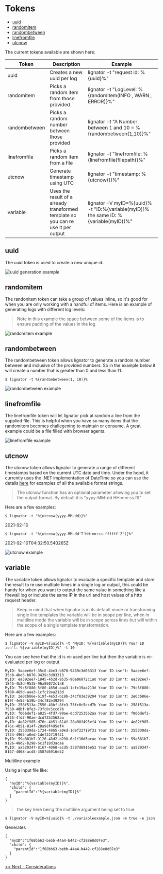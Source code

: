 # Tokens

- [uuid](#uuid)
- [randomitem](#randomitem)
- [randombetween](#randombetween)
- [linefromfile](#linefromfile)
- [utcnow](#utcnow)

The current tokens available are shown here:

| Token         | Description                                  | Example                                                          |
| ------------- | -------------------------------------------- | ---------------------------------------------------------------- |
| uuid          | Creates a new uuid per log                   | lignator -t "request id: %{uuid}%"                                 |
| randomitem    | Picks a random item from those provided      | lignator -t "LogLevel: %{randomitem(INFO , WARN , ERROR)}%"        |
| randombetween | Picks a random number between those provided | lignator -t "A Number between 1 and 10 = %{randombetween(1,10)}%"   |
| linefromfile  | Picks a random item from a file              | lignator -t "linefromfile: %{linefromfile(filepath)}%"             |
| utcnow        | Generate timestamp using UTC                 | lignator -t "timestamp: %{utcnow()}%"                              |
| variable      | Uses the result of a already transformed template so you can re use it per output | lignator -V myID=%{uuid}% -t "ID:%{variable(myID)}% the same ID: %{variable(myID)}%" |

## uuid

The uuid token is used to create a new unique id.

![uuid generation example](/images/lignator-uuid.gif)

## randomitem

The randonitem token can take a group of values inline, so it's good for when you are only working with a handful of items. Here is an example of generating logs with different log levels:

> Note in this example the space between some of the items is to ensure padding of the values in the log.

![randomitem example](/images/lignator-randomitem.gif)

## randombetween

The randombetween token allows lignator to generate a random number between and inclusive of the provided numbers. So in the example below it will create a number that is greater than 0 and less than 11.

```
$ lignator -t %{randombetween(1, 10)}%
```

![randombetween example](/images/lignator-randombetween.gif)

## linefromfile

The linefromfile token will let lignator pick at random a line from the supplied file. This is helpful when you have so many items that the randomitem becomes challegening to maintain or consume. A great example could be a file filled with browser agents.

![linefromfile example](/images/lignator-linefromfile.gif)

## utcnow

The utcnow token allows lignator to generate a range of different timestamps based on the current UTC date and time. Under the hood, it currently uses the .NET implementation of DateTime so you can use the details [here](https://docs.microsoft.com/en-us/dotnet/standard/base-types/standard-date-and-time-format-strings) for examples of all the available format strings.

> The utcnow function has an optional parameter allowing you to set the output format. By default it is "yyyy-MM-dd HH:mm:ss.fff"

Here are a few examples:

```
$ lignator -t "%{utcnow(yyyy-MM-dd)}%"
```

2021-02-10

```
$ lignator -t "%{utcnow(yyyy-MM-dd'T'HH:mm:ss.ffffff'Z')}%"
```
2021-02-10T04:32:50.540265Z

![utcnow example](/images/lignator-utcnow.gif)

## variable

The variable token allows lignator to evaluate a specific template and store the result to re use multiple times in a single log or output, this could be handy for when you want to output the same value in something like a firewall log or include the same IP in the url and host values of a http request header.

> Keep in mind that when lignator is in its default mode or transforming single line templates the variable will be in scope per line, when in multiline mode the variable will be in scope across lines but will within the scope of a single template transformation.

Here are a few examples:

```
$ lignator -V myID=%{uuid}% -t "MyID: %{variable(myID)}% Your ID isn't: %{variable(myID)}%" -l 10
```

You can see here that the id is re-used per line but then the variable is re-evaluated per log or output.

```
MyID: 5aaee6ef-35c8-4be3-b870-9439c3d03313 Your ID isn't: 5aaee6ef-35c8-4be3-b870-9439c3d03313
MyID: ea392ee7-1845-4b2d-9535-96a86072c1a8 Your ID isn't: ea392ee7-1845-4b2d-9535-96a86072c1a8
MyID: 79c5f880-5f80-465d-aaa3-1cfc19aa213d Your ID isn't: 79c5f880-5f80-465d-aaa3-1cfc19aa213d
MyID: 2e0cb86e-619f-4e53-b19b-34cf83e39294 Your ID isn't: 2e0cb86e-619f-4e53-b19b-34cf83e39294
MyID: 258f513a-7550-48bf-8fe3-73fc0c5ccd7b Your ID isn't: 258f513a-7550-48bf-8fe3-73fc0c5ccd7b
MyID: f066def1-a825-4fd7-90ae-dcd7253562aa Your ID isn't: f066def1-a825-4fd7-90ae-dcd7253562aa
MyID: 4e82f985-d76c-4b51-814f-28a98f495ef4 Your ID isn't: 4e82f985-d76c-4b51-814f-28a98f495ef4
MyID: 255339da-1724-4965-a0ed-1def22719f31 Your ID isn't: 255339da-1724-4965-a0ed-1def22719f31
MyID: 59a381b7-9126-48d2-b298-6c1f10d3acae Your ID isn't: 59a381b7-9126-48d2-b298-6c1f10d3acae
MyID: aa529347-8167-4068-acd5-3587d6916e52 Your ID isn't: aa529347-8167-4068-acd5-3587d6916e52
```

Multiline example

Using a input file like:

```
{
  "myID":"%{variable(myID)}%",
  "child": {
    "parentId":"%{variable(myID)}%"
  }
}
```

> the key here being the multiline argument being set to true

```
$ lignator -V myID=%{uuid}% -t ./variableexample.json -m true -e json
```

Generates

```
{
  "myID":"1f68bb63-bebb-44a4-b442-cf288e8d07e3",
  "child": {
    "parentId":"1f68bb63-bebb-44a4-b442-cf288e8d07e3"
  }
}
```

[>> Next - Considerations](/docs/considerations.md)